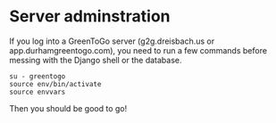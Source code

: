 # Server adminstration

If you log into a GreenToGo server (g2g.dreisbach.us or app.durhamgreentogo.com), you need to run a few commands before messing with the Django shell or the database.

```
su - greentogo
source env/bin/activate
source envvars
```

Then you should be good to go!
